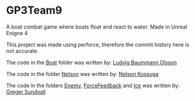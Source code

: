 # GP3Team9
A boat combat game where boats float and react to water. Made in Unreal Enigne 4

This project was made using perforce, therefore the commit history here is not accurate.

The code in the [Boat](https://github.com/M1m1c/GP3Team9/tree/main/Source/GP3Team9/Boat) folder was written by: [Ludvig Baummann Olsson](https://github.com/M1m1c)

The code in the folder [Nelson](https://github.com/M1m1c/GP3Team9/tree/main/Source/GP3Team9/Nelson) was written by: [Nelson Kossuga](https://github.com/5Daydreams)

The code in the folders [Enemy](https://github.com/M1m1c/GP3Team9/tree/main/Source/GP3Team9/Enemy), [ForceFeedback](https://github.com/M1m1c/GP3Team9/tree/main/Source/GP3Team9/ForceFeedback) and [Ice](https://github.com/M1m1c/GP3Team9/tree/main/Source/GP3Team9/Ice) was written by: [Greger Sundvall](https://github.com/GregerSundvall)

